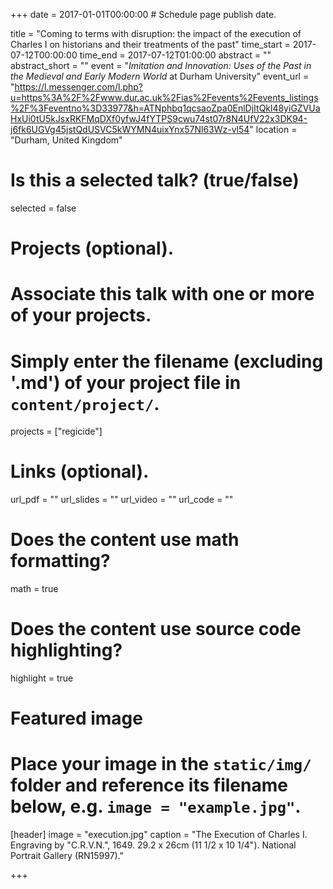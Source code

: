 +++
date = 2017-01-01T00:00:00  # Schedule page publish date.

title = "Coming to terms with disruption: the impact of the execution of Charles I on historians and their treatments of the past"
time_start = 2017-07-12T00:00:00
time_end = 2017-07-12T01:00:00
abstract = ""
abstract_short = ""
event = "*Imitation and Innovation: Uses of the Past in the Medieval and Early Modern World* at Durham University"
event_url = "https://l.messenger.com/l.php?u=https%3A%2F%2Fwww.dur.ac.uk%2Fias%2Fevents%2Fevents_listings%2F%3Feventno%3D33977&h=ATNphbq1qcsaoZpa0EnlDjItQkl48yiGZVUaHxUi0tU5kJsxRKFMqDXf0yfwJ4fYTPS9cwu74st07r8N4UfV22x3DK94-j6fk6UGVg45jstQdUSVC5kWYMN4uixYnx57Nl63Wz-vl54"
location = "Durham, United Kingdom"

# Is this a selected talk? (true/false)
selected = false

# Projects (optional).
#   Associate this talk with one or more of your projects.
#   Simply enter the filename (excluding '.md') of your project file in `content/project/`.
projects = ["regicide"]

# Links (optional).
url_pdf = ""
url_slides = ""
url_video = ""
url_code = ""

# Does the content use math formatting?
math = true

# Does the content use source code highlighting?
highlight = true

# Featured image
# Place your image in the `static/img/` folder and reference its filename below, e.g. `image = "example.jpg"`.
[header]
image = "execution.jpg"
caption = "The Execution of Charles I. Engraving by "C.R.V.N.", 1649. 29.2 x 26cm (11 1/2 x 10 1/4"). National Portrait Gallery (RN15997)."

+++

